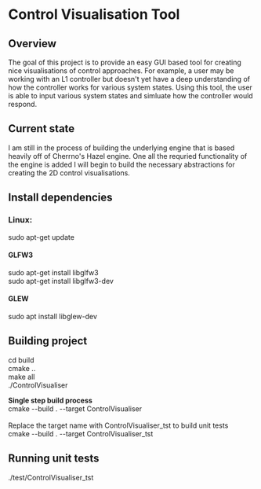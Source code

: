 # **Control Visualisation Tool**
## Overview
The goal of this project is to provide an easy GUI based tool for creating nice visualisations of control approaches.
For example, a user may be working with an L1 controller but doesn't yet have a deep understanding of how the controller
works for various system states. Using this tool, the user is able to input various system states and simluate how the 
controller would respond.

## Current state
I am still in the process of building the underlying engine that is based heavily off of Cherrno's Hazel engine. One 
all the requried functionality of the engine is added I will begin to build the necessary abstractions for creating the 2D 
control visualisations.

## Install dependencies  
### Linux:   
sudo apt-get update  
#### GLFW3
sudo apt-get install libglfw3  
sudo apt-get install libglfw3-dev  
#### GLEW
sudo apt install libglew-dev  
## Building project
cd build  
cmake ..  
make all  
./ControlVisualiser  

**Single step build process**  
cmake --build . --target ControlVisualiser  
<br/>
Replace the target name with ControlVisualiser_tst to build unit tests  
cmake --build . --target ControlVisualiser_tst
<br/>
## Running unit tests  
./test/ControlVisualiser_tst  
